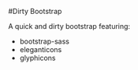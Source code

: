 #Dirty Bootstrap

A quick and dirty bootstrap featuring:
  
  - bootstrap-sass
  - eleganticons
  - glyphicons
